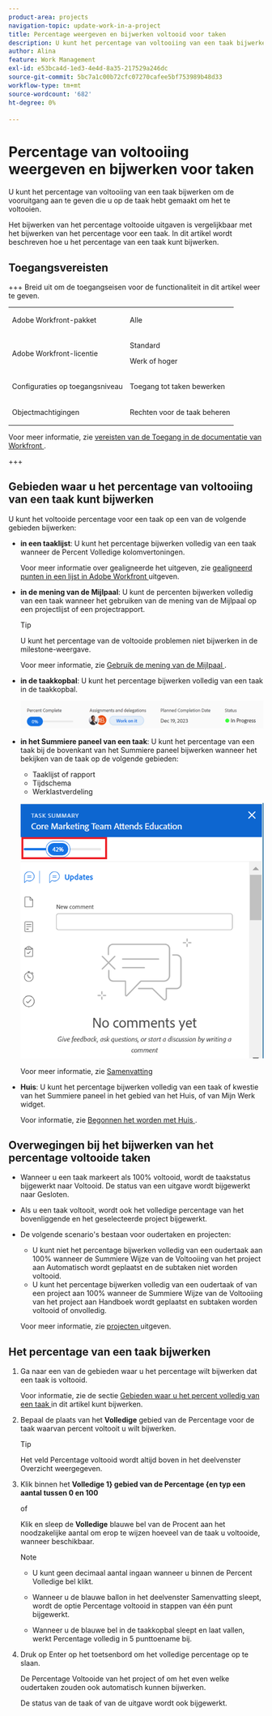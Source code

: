 ```yaml
---
product-area: projects
navigation-topic: update-work-in-a-project
title: Percentage weergeven en bijwerken voltooid voor taken
description: U kunt het percentage van voltooiing van een taak bijwerken om de vooruitgang aan te geven die u op de taak hebt gemaakt om het te voltooien. Het bijwerken van het percentage voltooide uitgaven is vergelijkbaar met het bijwerken van het percentage voor een taak. In dit artikel wordt beschreven hoe u het percentage van een taak kunt bijwerken.
author: Alina
feature: Work Management
exl-id: e53bca4d-1ed3-4e4d-8a35-217529a246dc
source-git-commit: 5bc7a1c00b72cfc07270cafee5bf753989b48d33
workflow-type: tm+mt
source-wordcount: '682'
ht-degree: 0%

---
```


# Percentage van voltooiing weergeven en bijwerken voor taken

<!--Audited: 05/2025-->

U kunt het percentage van voltooiing van een taak bijwerken om de vooruitgang aan te geven die u op de taak hebt gemaakt om het te voltooien.

Het bijwerken van het percentage voltooide uitgaven is vergelijkbaar met het bijwerken van het percentage voor een taak. In dit artikel wordt beschreven hoe u het percentage van een taak kunt bijwerken.

## Toegangsvereisten

+++ Breid uit om de toegangseisen voor de functionaliteit in dit artikel weer te geven. 

<table style="table-layout:auto"> 
 <col> 
 <col> 
 <tbody> 
  <tr> 
   <td role="rowheader">Adobe Workfront-pakket</td> 
   <td> <p>Alle</p> </td> 
  </tr> 
  <tr> 
   <td role="rowheader">Adobe Workfront-licentie</td> 
   <td> <p>Standard</p> 
   <p>Werk of hoger</p>
   </td> 
  </tr> 
  <tr> 
   <td role="rowheader">Configuraties op toegangsniveau</td> 
   <td> <p>Toegang tot taken bewerken</p> </td> 
  </tr> 
  <tr> 
   <td role="rowheader">Objectmachtigingen</td> 
   <td> <p>Rechten voor de taak beheren</p>  </td> 
  </tr> 
 </tbody> 
</table>

Voor meer informatie, zie [ vereisten van de Toegang in de documentatie van Workfront ](/help/quicksilver/administration-and-setup/add-users/access-levels-and-object-permissions/access-level-requirements-in-documentation.md).

+++

<!--Old:
<table style="table-layout:auto"> 
 <col> 
 <col> 
 <tbody> 
  <tr> 
   <td role="rowheader">Adobe Workfront plan</td> 
   <td> <p>Any</p> </td> 
  </tr> 
  <tr> 
   <td role="rowheader">Adobe Workfront license*</td> 
   <td> <p>New license: Standard</p> 
   Or
   <p>Current license: Work or higher</p>
   </td> 
  </tr> 
  <tr> 
   <td role="rowheader">Access level configurations</td> 
   <td> <p>Edit access to Tasks</p> </td> 
  </tr> 
  <tr> 
   <td role="rowheader">Object permissions</td> 
   <td> <p>Manage permissions to the task</p>  </td> 
  </tr> 
 </tbody> 
</table>-->

## Gebieden waar u het percentage van voltooiing van een taak kunt bijwerken

U kunt het voltooide percentage voor een taak op een van de volgende gebieden bijwerken:

* **in een taaklijst**: U kunt het percentage bijwerken volledig van een taak wanneer de Percent Volledige kolomvertoningen.

  Voor meer informatie over gealigneerde het uitgeven, zie [ gealigneerd punten in een lijst in Adobe Workfront ](../../../workfront-basics/navigate-workfront/use-lists/inline-edit-objects.md) uitgeven.

* **in de mening van de Mijlpaal**: U kunt de percenten bijwerken volledig van een taak wanneer het gebruiken van de mening van de Mijlpaal op een projectlijst of een projectrapport.

  >[!TIP]
  >
  >  U kunt het percentage van de voltooide problemen niet bijwerken in de milestone-weergave.


  Voor meer informatie, zie [ Gebruik de mening van de Mijlpaal ](../../../reports-and-dashboards/reports/reporting-elements/use-milestone-view.md).

* **in de taakkopbal**: U kunt het percentage bijwerken volledig van een taak in de taakkopbal.

  ![](assets/nwe-updatetaskpercentinheader-350x54.png)

* **in het Summiere paneel van een taak**: U kunt het percentage van een taak bij de bovenkant van het Summiere paneel bijwerken wanneer het bekijken van de taak op de volgende gebieden:

   * Taaklijst of rapport
   * Tijdschema
   * Werklastverdeling

  ![](assets/update-percent-complete-in-task-summary-highlighted.png)

  Voor meer informatie, zie [ Samenvatting ](/help/quicksilver/workfront-basics/the-new-workfront-experience/summary-overview.md)

* **Huis**: U kunt het percentage bijwerken volledig van een taak of kwestie van het Summiere paneel in het gebied van het Huis, of van Mijn Werk widget.

  Voor informatie, zie [ Begonnen het worden met Huis ](/help/quicksilver/workfront-basics/using-home/using-the-home-area/get-started-with-home.md).

## Overwegingen bij het bijwerken van het percentage voltooide taken

* Wanneer u een taak markeert als 100% voltooid, wordt de taakstatus bijgewerkt naar Voltooid. De status van een uitgave wordt bijgewerkt naar Gesloten.
* Als u een taak voltooit, wordt ook het volledige percentage van het bovenliggende en het geselecteerde project bijgewerkt.
* De volgende scenario&#39;s bestaan voor oudertaken en projecten:
   * U kunt niet het percentage bijwerken volledig van een oudertaak aan 100% wanneer de Summiere Wijze van de Voltooiing van het project aan Automatisch wordt geplaatst en de subtaken niet worden voltooid.
   * U kunt het percentage bijwerken volledig van een oudertaak of van een project aan 100% wanneer de Summiere Wijze van de Voltooiing van het project aan Handboek wordt geplaatst en subtaken worden voltooid of onvolledig.

  Voor meer informatie, zie [ projecten ](../manage-projects/edit-projects.md) uitgeven.

## Het percentage van een taak bijwerken

1. Ga naar een van de gebieden waar u het percentage wilt bijwerken dat een taak is voltooid.

   Voor informatie, zie de sectie [ Gebieden waar u het percent volledig van een taak ](#areas-where-you-can-update-the-percent-complete-of-a-task) in dit artikel kunt bijwerken.

1. Bepaal de plaats van het **Volledige** gebied van de Percentage voor de taak waarvan percent voltooit u wilt bijwerken.

   >[!TIP]
   >
   >Het veld Percentage voltooid wordt altijd boven in het deelvenster Overzicht weergegeven.

1. Klik binnen het **Volledige 1} gebied van de Percentage {en typ een aantal tussen 0 en 100**

   of

   Klik en sleep de **Volledige** blauwe bel van de Procent aan het noodzakelijke aantal om erop te wijzen hoeveel van de taak u voltooide, wanneer beschikbaar.

   >[!NOTE]
   >
   >    * U kunt geen decimaal aantal ingaan wanneer u binnen de Percent Volledige bel klikt.
   >    * Wanneer u de blauwe ballon in het deelvenster Samenvatting sleept, wordt de optie Percentage voltooid in stappen van één punt bijgewerkt.
   >
   >    * Wanneer u de blauwe bel in de taakkopbal sleept en laat vallen, werkt Percentage volledig in 5 punttoename bij.

1. Druk op Enter op het toetsenbord om het volledige percentage op te slaan.

   De Percentage Voltooide van het project of om het even welke oudertaken zouden ook automatisch kunnen bijwerken.

   De status van de taak of van de uitgave wordt ook bijgewerkt.

